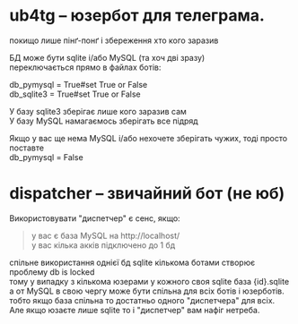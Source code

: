 # ub4tg – юзербот для телеграма.
покищо лише пінґ-понґ
і збереження хто кого заразив 
<br/>

БД може бути sqlite і/або MySQL (та хоч дві зразу) <br/>
переключається прямо в файлах ботів: <br/>

db_pymysql = True#set True or False <br/>
db_sqlite3 = True#set True or False <br/>

У базу sqlite3 зберігає лише кого заразив сам<br/>
У базу MySQL намагаємось зберігать все підряд<br/>

Якщо у вас ще нема MySQL і/або нехочете зберігать чужих, тоді просто поставте <br/>
db_pymysql = False

# dispatcher – звичайний бот (не юб)
Використовувати "диспетчер" є сенс, якщо:<br/>
> у вас є база MySQL на http://localhost/<br/>
> у вас кілька акків підключено до 1 бд<br/>

спільне використання однієї бд sqlite кількома ботами створює проблему db is locked<br/>
тому у випадку з кількома юзерами у кожного своя sqlite база {id}.sqlite<br/>
а от MySQL в свою чергу може бути спільна для всіх ботів і юзерботів.<br/>
тобто якщо база спільна то достатньо одного "диспетчера" для всіх.<br/>
Але якщо юзаєте лише sqlite то і "диспетчер" вам нафіг нетреба.<br/>
